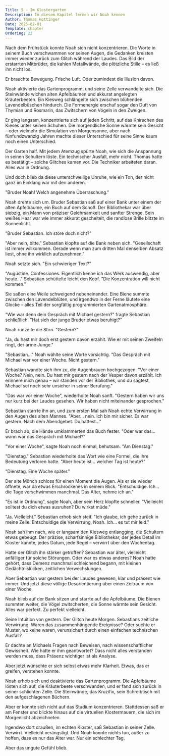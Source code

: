 ```yaml
---
Title: 5 - Im Klostergarten
Description: In diesem Kapitel lernen wir Noah kennen
Author: Thomas Hottinger
Date: 2025-02-01
Template: chapter
Ordering: 22
---
```

Nach dem Frühstück konnte Noah sich nicht konzentrieren. Die Worte in seinem Buch verschwammen vor seinen Augen, die Gedanken kreisten immer wieder zurück zum Glitch während der Laudes. Das Bild der erstarrten Mitbrüder, die kahlen Metallwände, die plötzliche Stille – es ließ ihn nicht los.

Er brauchte Bewegung. Frische Luft. Oder zumindest die Illusion davon.

Noah aktivierte das Gartenprogramm, und seine Zelle verwandelte sich. Die Steinwände wichen alten Apfelbäumen und akkurat angelegten Kräuterbeeten. Ein Kiesweg schlängelte sich zwischen blühenden Lavendelbüschen hindurch. Die Formenergie erschuf sogar den Duft von Thymian und Rosmarin, das Zwitschern von Vögeln in den Zweigen.

Er ging langsam, konzentrierte sich auf jeden Schritt, auf das Knirschen des Kieses unter seinen Schuhen. Die morgendliche Sonne wärmte sein Gesicht – oder vielmehr die Simulation von Morgensonne, aber nach fünfundzwanzig Jahren machte dieser Unterschied für seine Sinne kaum noch einen Unterschied.

Der Garten half. Mit jedem Atemzug spürte Noah, wie sich die Anspannung in seinen Schultern löste. Ein technischer Ausfall, mehr nicht. Thomas hatte es bestätigt – solche Glitches kamen vor. Die Techniker arbeiteten daran. Alles war in Ordnung.

Und doch blieb da diese unterschwellige Unruhe, wie ein Ton, der nicht ganz im Einklang war mit den anderen.

"Bruder Noah! Welch angenehme Überraschung."

Noah drehte sich um. Bruder Sebastian saß auf einer Bank unter einem der alten Apfelbäume, ein Buch auf dem Schoß. Der Bibliothekar war über siebzig, ein Mann von präziser Gelehrsamkeit und sanfter Strenge. Sein weißes Haar war wie immer akkurat gescheitelt, die randlose Brille blitzte im Sonnenlicht.

"Bruder Sebastian. Ich störe doch nicht?"

"Aber nein, bitte." Sebastian klopfte auf die Bank neben sich. "Gesellschaft ist immer willkommen. Gerade wenn man zum dritten Mal denselben Absatz liest, ohne ihn wirklich aufzunehmen."

Noah setzte sich. "Ein schwieriger Text?"

"Augustine. Confessiones. Eigentlich kenne ich das Werk auswendig, aber heute..." Sebastian schüttelte leicht den Kopf. "Die Konzentration will nicht kommen."

Sie saßen eine Weile schweigend nebeneinander. Eine Biene summte zwischen den Lavendelblüten, und irgendwo in der Ferne läutete eine Glocke – alles Teil der sorgfältig programmierten Gartenatmosphäre.

"Wie war denn dein Gespräch mit Michael gestern?" fragte Sebastian schließlich. "Hat sich der junge Bruder etwas beruhigt?"

Noah runzelte die Stirn. "Gestern?"

"Ja, du hast mir doch erst gestern davon erzählt. Wie er mit seinen Zweifeln ringt, der arme Junge."

"Sebastian..." Noah wählte seine Worte vorsichtig. "Das Gespräch mit Michael war vor einer Woche. Nicht gestern."

Sebastian wandte sich ihm zu, die Augenbrauen hochgezogen. "Vor einer Woche? Nein, nein. Du hast mir gestern nach der Vesper davon erzählt. Ich erinnere mich genau – wir standen vor der Bibliothek, und du sagtest, Michael sei noch sehr unsicher in seiner Berufung."

"Das war vor einer Woche", wiederholte Noah sanft. "Gestern haben wir uns nur kurz bei der Laudes gesehen. Wir haben nicht miteinander gesprochen."

Sebastian starrte ihn an, und zum ersten Mal sah Noah echte Verwirrung in den Augen des alten Mannes. "Aber... nein. Ich bin mir sicher. Es war gestern. Nach dem Abendgebet. Du hattest..."

Er brach ab, die Hände umklammerten das Buch fester. "Oder war das... wann war das Gespräch mit Michael?"

"Vor einer Woche", sagte Noah noch einmal, behutsam. "Am Dienstag."

"Dienstag." Sebastian wiederholte das Wort wie eine Formel, die ihre Bedeutung verloren hatte. "Aber heute ist... welcher Tag ist heute?"

"Dienstag. Eine Woche später."

Der alte Mönch schloss für einen Moment die Augen. Als er sie wieder öffnete, war da etwas Erschrockenes in seinem Blick. "Entschuldige. Ich... die Tage verschwimmen manchmal. Das Alter, nehme ich an."

"Es ist in Ordnung", sagte Noah, aber sein Herz klopfte schneller. "Vielleicht solltest du dich etwas ausruhen? Du wirkst müde."

"Ja. Vielleicht." Sebastian erhob sich steif. "Ich glaube, ich gehe zurück in meine Zelle. Entschuldige die Verwirrung, Noah. Ich... es tut mir leid."

Noah sah ihm nach, wie er langsam den Kiesweg entlangging, die Schultern etwas gebeugt. Der präzise, scharfsinnige Bibliothekar, der jedes Detail im Kloster kannte, jedes Datum, jede Regel – verwirrt über den Wochentag.

Hatte der Glitch ihn stärker getroffen? Sebastian war älter, vielleicht anfälliger für solche Störungen. Oder war es etwas anderes? Noah hatte gehört, dass Demenz manchmal schleichend begann, mit kleinen Gedächtnislücken, zeitlichen Verwechslungen.

Aber Sebastian war gestern bei der Laudes gewesen, klar und präsent wie immer. Und jetzt diese völlige Desorientierung über einen Zeitraum von einer Woche.

Noah blieb auf der Bank sitzen und starrte auf die Apfelbäume. Die Bienen summten weiter, die Vögel zwitscherten, die Sonne wärmte sein Gesicht. Alles war perfekt. Zu perfekt vielleicht.

Seine Intuition von gestern. Der Glitch heute Morgen. Sebastians zeitliche Verwirrung. Waren das zusammenhängende Ereignisse? Oder suchte er Muster, wo keine waren, verunsichert durch einen einfachen technischen Ausfall?

Er dachte an Michaels Fragen nach Beweisen, nach wissenschaftlicher Gewissheit. Wie hatte er ihm geantwortet? Dass nicht alles verstanden werden muss, dass Präsenz wichtiger ist als Analyse.

Aber jetzt wünschte er sich selbst etwas mehr Klarheit. Etwas, das er greifen, verstehen konnte.

Noah erhob sich und deaktivierte das Gartenprogramm. Die Apfelbäume lösten sich auf, die Kräuterbeete verschwanden, und er fand sich zurück in seiner schlichten Zelle. Die Steinwände, das Kruzifix, sein Schreibtisch mit den aufgeschlagenen Büchern.

Aber er konnte sich nicht auf das Studium konzentrieren. Stattdessen saß er am Fenster und blickte hinaus auf die virtuellen Klostermauern, die sich im Morgenlicht abzeichneten.

Irgendwo dort draußen, im echten Kloster, saß Sebastian in seiner Zelle. Verwirrt. Vielleicht verängstigt. Und Noah konnte nichts tun, außer zu hoffen, dass es nur das Alter war. Nur ein schlechter Tag.

Aber das ungute Gefühl blieb.
